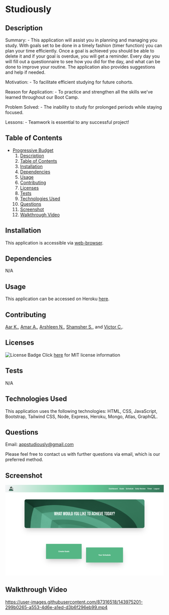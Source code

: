 # Studiously
          
## Description

Summary: - This application will assist you in planning and managing you study. With goals set to be done in a timely fashion (timer function) you can plan your time efficiently. Once a goal is achieved you should be able to delete it and if your goal is overdue, you will get a reminder. Every day you will fill out a questionnaire to see how you did for the day, and what can be done to improve your routine. The application also provides suggestions and help if needed.  

Motivation: - To facilitate efficient studying for future cohorts.    

Reason for Application: - To practice and strengthen all the skills we've learned throughout our Boot Camp.  

Problem Solved: - The inability to study for prolonged periods while staying focused.  

Lessons: - Teamwork is essential to any successful project!  

## Table of Contents

- [Progressive Budget](#progressive-budget)
    1. [Description](#description)
    2. [Table of Contents](#table-of-contents)
    3. [Installation](#installation)
    4. [Dependencies](#dependencies)
    5. [Usage](#usage)
    6. [Contributing](#contributing)
    7. [Licenses](#licenses)
    8. [Tests](#tests)
    9. [Technologies Used](#technologies-used)
    10. [Questions](#questions)
    11. [Screenshot](#screenshot)
    12. [Walkthrough Video](#walkthrough-video)

## Installation

This application is accessible via [web-browser](#usage).

## Dependencies

N/A

## Usage

This application can be accessed on Heroku [here](https://studiously.herokuapp.com/).

## Contributing

[Aar K.](https://www.github.com/aarkaiser), 
[Amar A.](https://github.com/Algex07), 
[Arshleen N.](https://github.com/ArshleenKNagpal), 
[Shamsher S.](https://github.com/SSinghcode), and
[Victor C.](https://github.com/vcapella).


## Licenses

![License Badge](https://img.shields.io/badge/mit-license-blue)
Click [here](https://choosealicense.com/licenses/mit) for MIT license information


## Tests

N/A

## Technologies Used

This application uses the following technologies: HTML, CSS, JavaScript, Bootstrap, Tailwind CSS, Node, Express, Heroku, Mongo, Atlas, GraphQL.

## Questions

Email: appstudiously@gmail.com

Please feel free to contact us with further questions via email, which is our preferred method.


## Screenshot

![Screenshot](https://raw.githubusercontent.com/AarKaiser/studiously/main/_%20devassets%20_/Images/screenshot.png)

## Walkthrough Video

https://user-images.githubusercontent.com/87316518/143975201-299b0265-a553-4d6e-a1ed-d3b6f296eb99.mp4


